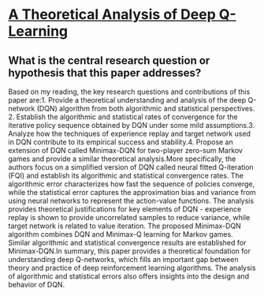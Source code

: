 # [A Theoretical Analysis of Deep Q-Learning](https://arxiv.org/abs/1901.00137v3)

## What is the central research question or hypothesis that this paper addresses?

Based on my reading, the key research questions and contributions of this paper are:1. Provide a theoretical understanding and analysis of the deep Q-network (DQN) algorithm from both algorithmic and statistical perspectives. 2. Establish the algorithmic and statistical rates of convergence for the iterative policy sequence obtained by DQN under some mild assumptions.3. Analyze how the techniques of experience replay and target network used in DQN contribute to its empirical success and stability.4. Propose an extension of DQN called Minimax-DQN for two-player zero-sum Markov games and provide a similar theoretical analysis.More specifically, the authors focus on a simplified version of DQN called neural fitted Q-iteration (FQI) and establish its algorithmic and statistical convergence rates. The algorithmic error characterizes how fast the sequence of policies converge, while the statistical error captures the approximation bias and variance from using neural networks to represent the action-value functions. The analysis provides theoretical justifications for key elements of DQN - experience replay is shown to provide uncorrelated samples to reduce variance, while target network is related to value iteration. The proposed Minimax-DQN algorithm combines DQN and Minimax-Q learning for Markov games. Similar algorithmic and statistical convergence results are established for Minimax-DQN.In summary, this paper provides a theoretical foundation for understanding deep Q-networks, which fills an important gap between theory and practice of deep reinforcement learning algorithms. The analysis of algorithmic and statistical errors also offers insights into the design and behavior of DQN.
